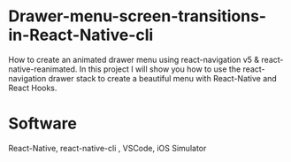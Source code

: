 # Drawer-menu-screen-transitions-in-React-Native-cli
How to create an animated drawer menu using react-navigation v5 &amp; react-native-reanimated. In this project I will show you how to use the react-navigation drawer stack to create a beautiful menu with React-Native and React Hooks.

# Software 
React-Native, react-native-cli , VSCode, iOS Simulator

